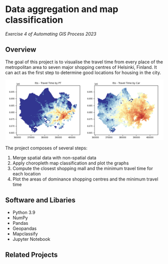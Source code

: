 # Data aggregation and map classification
<i>Exercise 4 of Automating GIS Process 2023</i> 

## Overview
The goal of this project is to visualise the travel time from every place of the metropolitan area to seven major shopping centres of Helsinki, Finland. It can act as the first step to determine good locations for housing in the city.

<div align="center">
  <img src="images/front.png" alt="dominace_areas" width="800">
</div>

The project composes of several steps:
1. Merge spatial data with non-spatial data
2. Apply choropleth map classification and plot the graphs
3. Compute the closest shopping mall and the minimum travel time for each location
4. Plot the areas of dominance shopping centres and the minimum travel time

## Software and Libaries
- Python 3.9
- NumPy
- Pandas
- Geopandas
- Mapclassify
- Jupyter Notebook

## Related Projects
